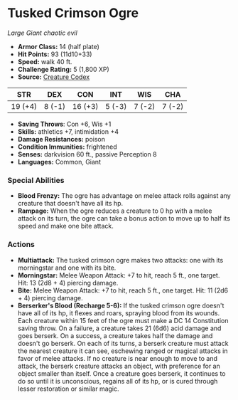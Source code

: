 # Tusked Crimson Ogre

*Large* *Giant* *chaotic evil*

- **Armor Class:** 14 (half plate)
- **Hit Points:** 93 (11d10+33)
- **Speed:** walk 40 ft.
- **Challenge Rating:** 5 (1,800 XP)
- **Source:** [Creature Codex](https://koboldpress.com/kpstore/product/creature-codex-for-5th-edition-dnd/)

| STR | DEX | CON | INT | WIS | CHA |
| --- | --- | --- | --- | --- | --- |
| 19 (+4) | 8 (-1) | 16 (+3) | 5 (-3) | 7 (-2) | 7 (-2) |

- **Saving Throws**: Con +6, Wis +1
- **Skills:** athletics +7, intimidation +4
- **Damage Resistances:** poison
- **Condition Immunities:** frightened
- **Senses:** darkvision 60 ft., passive Perception 8
- **Languages:** Common, Giant
### Special Abilities
- **Blood Frenzy:** The ogre has advantage on melee attack rolls against any creature that doesn't have all its hp.
- **Rampage:** When the ogre reduces a creature to 0 hp with a melee attack on its turn, the ogre can take a bonus action to move up to half its speed and make one bite attack.
### Actions
- **Multiattack:** The tusked crimson ogre makes two attacks: one with its morningstar and one with its bite.
- **Morningstar:** Melee Weapon Attack: +7 to hit, reach 5 ft., one target. Hit: 13 (2d8 + 4) piercing damage.
- **Bite:** Melee Weapon Attack: +7 to hit, reach 5 ft., one target. Hit: 11 (2d6 + 4) piercing damage.
- **Berserker's Blood (Recharge 5-6):** If the tusked crimson ogre doesn't have all of its hp, it flexes and roars, spraying blood from its wounds. Each creature within 15 feet of the ogre must make a DC 14 Constitution saving throw. On a failure, a creature takes 21 (6d6) acid damage and goes berserk. On a success, a creature takes half the damage and doesn't go berserk. On each of its turns, a berserk creature must attack the nearest creature it can see, eschewing ranged or magical attacks in favor of melee attacks. If no creature is near enough to move to and attack, the berserk creature attacks an object, with preference for an object smaller than itself. Once a creature goes berserk, it continues to do so until it is unconscious, regains all of its hp, or is cured through lesser restoration or similar magic.
